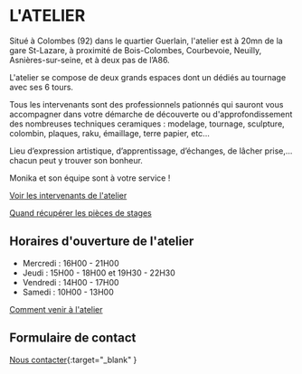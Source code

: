 <!--reste à rajouter des photos-->

# L'ATELIER  
Situé à Colombes (92) dans le quartier Guerlain, l'atelier est à 20mn de la gare St-Lazare, à proximité de Bois-Colombes, Courbevoie, Neuilly, Asnières-sur-seine, et à deux pas de l’A86.  

L'atelier se compose de deux grands espaces dont un dédiés au tournage avec ses 6 tours.  

Tous les intervenants sont des professionnels pationnés qui sauront vous accompagner dans votre démarche de découverte ou d'approfondissement des nombreuses techniques ceramiques : modelage, tournage, sculpture, colombin, plaques, raku, émaillage, terre papier, etc...  

Lieu d’expression artistique, d’apprentissage, d’échanges, de lâcher prise,… chacun peut y trouver son bonheur.  

Monika et son équipe sont à votre service !   



[Voir les intervenants de l'atelier](intervenants_fansdeterre)  

[Quand récupérer les pièces de stages](Récuperation_pieces) 


## Horaires d'ouverture de l'atelier  
- Mercredi : 16H00 - 21H00  
- Jeudi    : 15H00 - 18H00 et 19H30 - 22H30  
- Vendredi : 14H00 - 17H00  
- Samedi   : 10H00 - 13H00 

[Comment venir à l'atelier](contact)  

## Formulaire de contact
[Nous contacter](https://docs.google.com/forms/d/e/1FAIpQLScDnAGxa7UlusJ0sVcahW_FnYDXCc4BQsAE5W8vGXzb9_z4pg/viewform?entry.1318731939&entry.625861564&entry.1682638982&entry.1661862399&entry.635975601){:target="_blank" }

